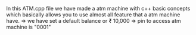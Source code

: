 In this ATM.cpp file we have made a atm machine with c++ basic concepts which basically allows you to use almost all feature that a atm machine have.
=> we have set a  default balance or ₹ 10,000
=> pin to access atm machine is "0001"
